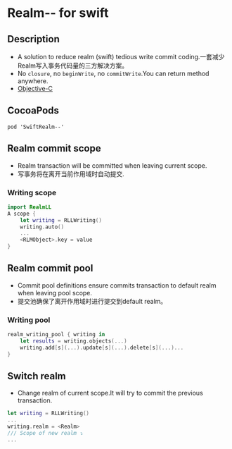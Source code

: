 # Realm-- for swift
## Description
* A solution to reduce realm (swift) tedious write commit coding.一套减少Realm写入事务代码量的三方解决方案。
* No `closure`, no `beginWrite`, no `commitWrite`.You can return method anywhere.
* [Objective-C](https://github.com/Meterwhite/Realm-- "Realm--")

## CocoaPods
```
pod 'SwiftRealm--'
```
## Realm commit scope
- Realm transaction will be committed when leaving current scope.
- 写事务将在离开当前作用域时自动提交.
### Writing scope
```swift
import RealmLL
A scope {
    let writing = RLLWriting()
    writing.auto()
    ...
    <RLMObject>.key = value
}
```
## Realm commit pool
- Commit pool definitions ensure commits transaction to default realm when leaving pool scope.
- 提交池确保了离开作用域时进行提交到default realm。
### Writing pool
```swift
realm_writing_pool { writing in
    let results = writing.objects(...)
    writing.add[s](...).update[s](...).delete[s](...)...
}
```

## Switch realm
- Change realm of current scope.It will try to commit the previous transaction.
```swift
let writing = RLLWriting()
...
writing.realm = <Realm>
/// Scope of new realm ⤵️
...
```
